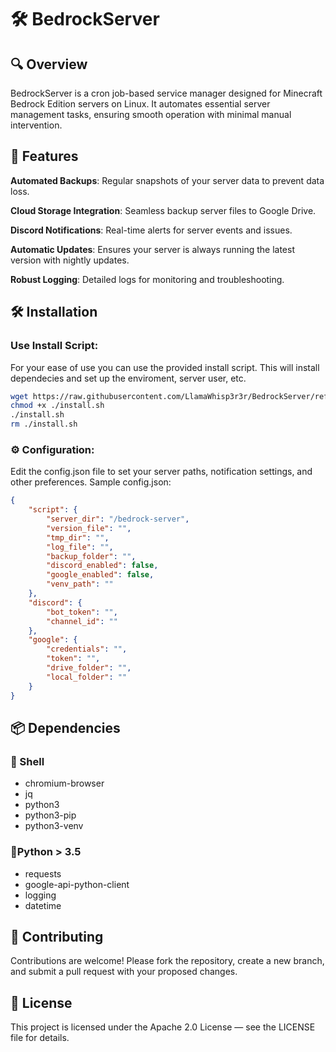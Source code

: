 # 🛠️ BedrockServer

## 🔍 Overview
BedrockServer is a cron job-based service manager designed for Minecraft Bedrock Edition servers on Linux. It automates essential server management tasks, ensuring smooth operation with minimal manual intervention.

## 🚀 Features
**Automated Backups**: Regular snapshots of your server data to prevent data loss.

**Cloud Storage Integration**: Seamless backup server files to Google Drive.

**Discord Notifications**: Real-time alerts for server events and issues.

**Automatic Updates**: Ensures your server is always running the latest version with nightly updates.

**Robust Logging**: Detailed logs for monitoring and troubleshooting.

## 🛠️ Installation
### Use Install Script:
For your ease of use you can use the provided install script. This will install dependecies and set up the enviroment, server user, etc.

```bash
wget https://raw.githubusercontent.com/LlamaWhisp3r3r/BedrockServer/refs/heads/main/install.sh
chmod +x ./install.sh
./install.sh
rm ./install.sh
```

### ⚙️ Configuration:
Edit the config.json file to set your server paths, notification settings, and other preferences.
Sample config.json:

```json
{
    "script": {
        "server_dir": "/bedrock-server",
        "version_file": "",
        "tmp_dir": "",
        "log_file": "",
        "backup_folder": "",
        "discord_enabled": false,
        "google_enabled": false,
        "venv_path": ""
    },
    "discord": {
        "bot_token": "",
        "channel_id": ""
    },
    "google": {
        "credentials": "",
        "token": "",
        "drive_folder": "",
        "local_folder": ""
    }
}
```


## 📦 Dependencies
### 🐚 Shell
- chromium-browser
- jq
- python3
- python3-pip
- python3-venv
### 🐍Python > 3.5
- requests
- google-api-python-client
- logging
- datetime


## 🤝 Contributing
Contributions are welcome! Please fork the repository, create a new branch, and submit a pull request with your proposed changes.

## 📄 License
This project is licensed under the Apache 2.0 License — see the LICENSE file for details.